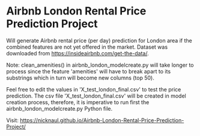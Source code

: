 # Airbnb London Rental Price Prediction Project
Will generate Airbnb rental price (per day) prediction for London area if the combined features are not yet offered in the market. Dataset was downloaded from https://insideairbnb.com/get-the-data/.


Note: clean_amenities() in airbnb_london_modelcreate.py will take longer to process since the feature 'amenities' will have to break apart to its substrings which in turn will become new columns (top 50). 


Feel free to edit the values in 'X_test_london_final.csv' to test the price prediction. 
The csv file 'X_test_london_final.csv' will be created in model creation process, therefore, it is imperative to run first the airbnb_london_modelcreate.py Python file. 

Visit: https://nicknaul.github.io/Airbnb-London-Rental-Price-Prediction-Project/
